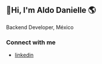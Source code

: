## 👋Hi, I'm Aldo Danielle 🌎

Backend Developer, México
<!--
**aldodanielle/aldodanielle** is a ✨ _special_ ✨ repository because its `README.md` (this file) appears on your GitHub profile.


Here are some ideas to get you started:

- 🔭 I’m currently working on ...
- 🌱 I’m currently learning ...
- 👯 I’m looking to collaborate on ...
- 🤔 I’m looking for help with ...
- 💬 Ask me about ...
- 📫 How to reach me: ...
- 😄 Pronouns: ...
- ⚡ Fun fact: ...
-->

<!-- Agregar imagenes --> 
### Connect with me
- [linkedin](https://www.linkedin.com/in/aldodanielle/)
